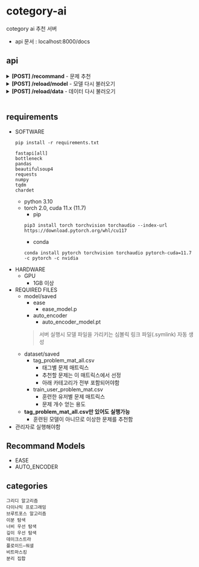 # cotegory-ai
cotegory ai 추천 서버

+ api 문서 : localhost:8000/docs

## api 

<details>
<summary><b>[POST] /recommand</b> - 문제 추천</summary>

#### < 입력 json >
```
{
    "handle": "string",
    "tag" : "string",
    "cnt" : int, 
    "model" : "string"
}
```
+ 예시
```
{
    "handle": "sem1308",
    "tag" : "그리디 알고리즘",
    "cnt" : 20, 
    "model" : "EASE"
}
```
<details>
<summary>설명</summary>
    
+ handle
  - 백준 아이디
  - non essential
  - default : None
  - handle이 없으면 랜덤 추천

  + tag 
    - 문제 유형
    - essential
 
  + cnt
    - 반환 문제 개수 
    - non essential
    - default : 20

  + model
    - 추천 모델 이름
    - non essential
    - default : "EASE"
</details>

#### < 반환 >
```
[
  int, ...
]
```
+ 예시
```
[
    2839, 1946, 1105, 10775, 2812, 1083, 1461, 2217, 1931, 2212,
    1339, 1744, 1715, 16953, 1343, 2720, 1049, 11399, 1080, 2012
]
```
</details>

<details>
<summary><b>[POST] /reload/model</b> - 모델 다시 불러오기</summary>

#### < 입력 json >
```
{
    "model" : "string"
}
```
+ 예시
```
{
    "model" : "EASE"
}
```

#### < 반환 >
```
string
```
+ 예시
```
모델 로드 완료
```
</details>

<details>
<summary><b>[POST] /reload/data</b> - 데이터 다시 불러오기</summary>

#### < 입력 json >
#### < 반환 >
```
string
```
+ 예시
```
데이터 로드 완료
```
</details>

<br>
    
## requirements
+ SOFTWARE
  ```commandline
  pip install -r requirements.txt
  ```
  ```
  fastapi[all]
  bottleneck
  pandas
  beautifulsoup4
  requests
  numpy
  tqdm
  chardet
  ```
  + python 3.10
  + torch 2.0, cuda 11.x (11.7)
    + pip
    ```
    pip3 install torch torchvision torchaudio --index-url https://download.pytorch.org/whl/cu117
    ```
    + conda
    ```
    conda install pytorch torchvision torchaudio pytorch-cuda=11.7 -c pytorch -c nvidia
    ```
+ HARDWARE
  + GPU
    + 1GB 이상
+ REQUIRED FILES
  + model/saved
    + ease
      + ease_model.p
    + auto_encoder
      + auto_encoder_model.pt
    > 서버 실행시 모델 파일을 가리키는 심볼릭 링크 파일(.symlink) 자동 생성
  + dataset/saved
    + tag_problem_mat_all.csv
      + 태그별 문제 매트릭스
      + 추천할 문제는 이 매트릭스에서 선정
      + 아래 카테고리가 전부 포함되어야함
    + train_user_problem_mat.csv
      + 훈련한 유저별 문제 매트릭스
      + 문제 개수 얻는 용도
  + **tag_problem_mat_all.csv만 있어도 실행가능**
    + 훈련된 모델이 아니므로 이상한 문제를 추천함
+ 관리자로 실행해야함

## **Recommand Models**
+ EASE
+ AUTO_ENCODER

## **categories**
```
그리디 알고리즘
다이나믹 프로그래밍
브루트포스 알고리즘
이분 탐색
너비 우선 탐색
깊이 우선 탐색
데이크스트라
플로이드–워셜
비트마스킹
분리 집합
```
